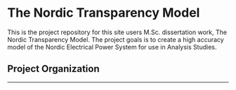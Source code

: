 The Nordic Transparency Model
==============================

This is the project repository for this site users M.Sc. dissertation work, The Nordic Transparency Model.
The project goals is to create a high accuracy model of the Nordic Electrical Power System for use in Analysis Studies.


Project Organization
------------

  


--------

